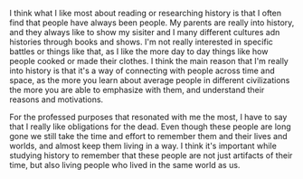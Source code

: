 I think what I like most about reading or researching history is that I often find that people have always been people. 
My parents are really into history, and they always like to show my sisiter and I many different cultures adn histories through books and shows. 
I'm not really interested in specific battles or things like that, as I like the more day to day things like how people cooked or made their clothes. 
I think the main reason that I'm really into history is that it's a way of connecting with people across time and space, as the more you learn about average people in different civilizations the more you are able to emphasize with them, and understand their reasons and motivations.

For the professed purposes that resonated with me the most, I have to say that I really like obligations for the dead. 
Even though these people are long gone we still take the time and effort to remember them and their lives and worlds, and almost keep them living in a way. 
I think it's important while studying history to remember that these people are not just artifacts of their time, but also living people who lived in the same world as us.
